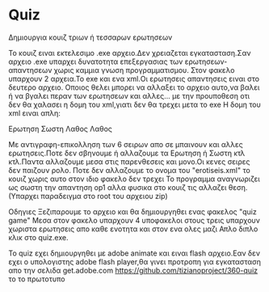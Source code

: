 # Quiz
Δημιουργια κουιζ τριων ή τεσσαρων ερωτησεων 

Το κουιζ ειναι εκτελεσιμο .exe αρχειο.Δεν χρειαζεται εγκατασταση.Σαν αρχειο .exe υπαρχει δυνατοτητα επεξεργασιας των ερωτησεων-απαντησεων χωρις καμμια γνωση προγραμματισμου.
Στον φακελο υπαρχουν 2 αρχεια.Το exe και ενα xml.Οι ερωτησεις απαντησεις ειναι στο δευτερο αρχειο.
Οποιος θελει μπορει να αλλαξει το αρχειο αυτο,να βαλει ή να βγαλει περαν των ερωτησεων και αλλες... με την προυποθεση οτι δεν θα χαλασει η δομη του xml,γιατι δεν θα τρεχει μετα το exe
Η δομη του xml ειναι απλη:
<all>

<ques>
<q1>Ερωτηση</q1>
<op1>Σωστη</op1>
<op2>Λαθος</op2>
<op3>Λαθος</op3>
</ques>

</all>



Με αντιγραφη-επικολληση των 6 σειρων απο <ques> σε </ques> μπαινουν και αλλες ερωτησεις.Ποτε δεν σβηνουμε ή αλλαζουμε τα  <q1>Ερωτηση</q1> ή <op1>Σωστη</op1> κτλ κτλ.Παντα αλλαζουμε μεσα στις παρενθεσεις και μονο.Οι κενες σειρες δεν παιζουν ρολο.
Ποτε δεν αλλαζουμε το ονομα του "erotiseis.xml" το κουιζ χωρις αυτο στον ιδιο φακελο δεν τρεχει
Το προγραμμα αναγνωριζει ως σωστη την απαντηση op1 αλλα φυσικα στο κουιζ τις αλλαζει θεση.(Υπαρχει παραδειγμα στο root του αρχειου zip)

Οδηγιες
Ξεζιπαρουμε το αρχειο και θα δημιουργηθει ενας φακελος "quiz game"
Μεσα στον φακελο υπαρχουν 4 υποφακελοι στους τρεις υπαρχουν χωριστα ερωτησεις απο καθε ενοτητα και στον ενα ολες μαζι
Απλο διπλο κλικ στο quiz.exe.

Το quiz εχει δημιουργηθει με adobe animate και ειναι flash αρχειο.Εαν δεν εχει ο υπολογιστης adobe flash player,θα γινει προτροπη για εγκατασταση απο την σελιδα get.adobe.com
https://github.com/tizianoproject/360-quiz το το πρωτοτυπο
